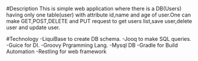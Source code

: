 #Description
This is simple web application where there is a DB(Users) having only one table(user) with attribute id,name and age of user.One can make GET,POST,DELETE and PUT request to get users list,save user,delete user and update user.

#Technology
-LiquiBase to create DB schema.
-Jooq to make SQL queries.
-Guice for DI.
-Groovy Prgramming Lang.
-Mysql DB
-Gradle for Build Automation
-Restling for web framework
